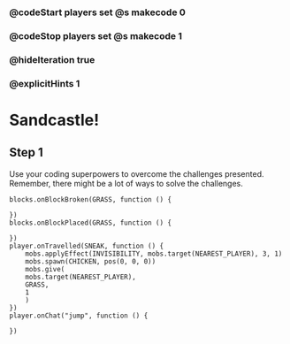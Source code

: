 ### @codeStart players set @s makecode 0
### @codeStop players set @s makecode 1

### @hideIteration true 
### @explicitHints 1


# Sandcastle!

## Step 1
Use your coding superpowers to overcome the challenges presented. Remember, there might be a lot of ways to solve the challenges. 

```ghost
blocks.onBlockBroken(GRASS, function () {
	
})
blocks.onBlockPlaced(GRASS, function () {
	
})
player.onTravelled(SNEAK, function () {
    mobs.applyEffect(INVISIBILITY, mobs.target(NEAREST_PLAYER), 3, 1)
    mobs.spawn(CHICKEN, pos(0, 0, 0))
    mobs.give(
    mobs.target(NEAREST_PLAYER),
    GRASS,
    1
    )
})
player.onChat("jump", function () {
	
})

```